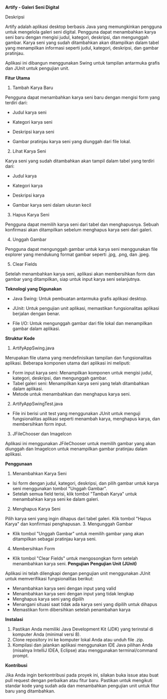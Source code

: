 **Artify - Galeri Seni Digital**

Deskripsi

Artify adalah aplikasi desktop berbasis Java yang memungkinkan pengguna untuk mengelola galeri seni digital. Pengguna dapat menambahkan karya seni baru dengan mengisi judul, kategori, deskripsi, dan mengunggah gambar. Karya seni yang sudah ditambahkan akan ditampilkan dalam tabel yang menampilkan informasi seperti judul, kategori, deskripsi, dan gambar pratinjau.

Aplikasi ini dibangun menggunakan Swing untuk tampilan antarmuka grafis dan JUnit untuk pengujian unit.

**Fitur Utama**

1. Tambah Karya Baru

Pengguna dapat menambahkan karya seni baru dengan mengisi form yang terdiri dari:

- Judul karya seni

- Kategori karya seni

- Deskripsi karya seni

- Gambar pratinjau karya seni yang diunggah dari file lokal.

2. Lihat Karya Seni

Karya seni yang sudah ditambahkan akan tampil dalam tabel yang terdiri dari:

- Judul karya

- Kategori karya

- Deskripsi karya

- Gambar karya seni dalam ukuran kecil

3. Hapus Karya Seni

Pengguna dapat memilih karya seni dari tabel dan menghapusnya. Sebuah konfirmasi akan ditampilkan sebelum menghapus karya seni dari galeri.

4. Unggah Gambar

Pengguna dapat mengunggah gambar untuk karya seni menggunakan file explorer yang mendukung format gambar seperti .jpg, .png, dan .jpeg.

5. Clear Fields

Setelah menambahkan karya seni, aplikasi akan membersihkan form dan gambar yang ditampilkan, siap untuk input karya seni selanjutnya.

**Teknologi yang Digunakan**

- Java Swing: Untuk pembuatan antarmuka grafis aplikasi desktop.

- JUnit: Untuk pengujian unit aplikasi, memastikan fungsionalitas aplikasi berjalan dengan benar.

- File I/O: Untuk mengunggah gambar dari file lokal dan menampilkan gambar dalam aplikasi.

**Struktur Kode**
1. ArtifyAppSwing.java
   
Merupakan file utama yang mendefinisikan tampilan dan fungsionalitas aplikasi. Beberapa komponen utama dari aplikasi ini meliputi:

- Form input karya seni: Menampilkan komponen untuk mengisi judul, kategori, deskripsi, dan mengunggah gambar.
- Tabel galeri seni: Menampilkan karya seni yang telah ditambahkan dalam aplikasi.
- Metode untuk menambahkan dan menghapus karya seni.
 2. ArtifyAppSwingTest.java
   
- File ini berisi unit test yang menggunakan JUnit untuk menguji fungsionalitas aplikasi seperti menambah karya, menghapus karya, dan membersihkan form input.

3. JFileChooser dan ImageIcon
  
Aplikasi ini menggunakan JFileChooser untuk memilih gambar yang akan diunggah dan ImageIcon untuk menampilkan gambar pratinjau dalam aplikasi.

**Penggunaan**

1. Menambahkan Karya Seni

- Isi form dengan judul, kategori, deskripsi, dan pilih gambar untuk karya seni menggunakan tombol "Unggah Gambar".
- Setelah semua field terisi, klik tombol "Tambah Karya" untuk menambahkan karya seni ke dalam galeri.
2. Menghapus Karya Seni

Pilih karya seni yang ingin dihapus dari tabel galeri.
Klik tombol "Hapus Karya" dan konfirmasi penghapusan.
3. Mengunggah Gambar

- Klik tombol "Unggah Gambar" untuk memilih gambar yang akan ditampilkan sebagai pratinjau karya seni.
4. Membersihkan Form

- Klik tombol "Clear Fields" untuk mengosongkan form setelah menambahkan karya seni.
**Pengujian**
**Pengujian Unit (JUnit)**

Aplikasi ini telah dilengkapi dengan pengujian unit menggunakan JUnit untuk memverifikasi fungsionalitas berikut:

- Menambahkan karya seni dengan input yang valid
- Menambahkan karya seni dengan input yang tidak lengkap
- Menghapus karya seni yang dipilih
- Menangani situasi saat tidak ada karya seni yang dipilih untuk dihapus
- Memastikan form dibersihkan setelah penambahan karya

**Instalasi**
1. Pastikan Anda memiliki Java Development Kit (JDK) yang terinstal di komputer Anda (minimal versi 8).
2. Clone repository ini ke komputer lokal Anda atau unduh file .zip.
3. Kompilasi dan jalankan aplikasi menggunakan IDE Java pilihan Anda (misalnya IntelliJ IDEA, Eclipse) atau menggunakan terminal/command prompt.

**Kontribusi**

Jika Anda ingin berkontribusi pada proyek ini, silakan buka issue atau buat pull request dengan perbaikan atau fitur baru. Pastikan untuk mengikuti standar kode yang sudah ada dan menambahkan pengujian unit untuk fitur baru yang ditambahkan.
